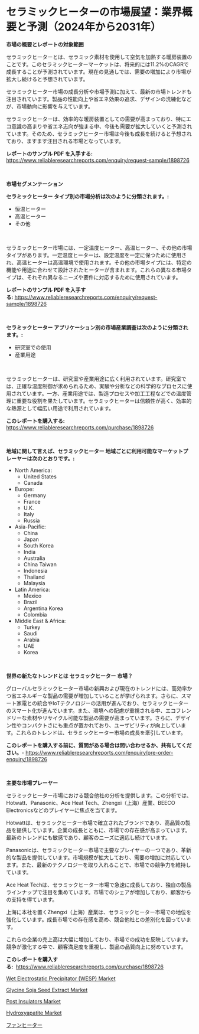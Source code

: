 <p><h1>セラミックヒーターの市場展望：業界概要と予測（2024年から2031年）</h1></p><p><strong>市場の概要とレポートの対象範囲</strong></p>
<p><p>セラミックヒーターとは、セラミック素材を使用して空気を加熱する暖房装置のことです。このセラミックヒーターマーケットは、将来的には11.2%のCAGRで成長することが予測されています。現在の見通しでは、需要の増加により市場が拡大し続けると予想されています。</p><p>セラミックヒーター市場の成長分析や市場予測に加えて、最新の市場トレンドも注目されています。製品の性能向上や省エネ効果の追求、デザインの洗練化などが、市場動向に影響を与えています。</p><p>セラミックヒーターは、効率的な暖房装置としての需要が高まっており、特にエコ意識の高まりや省エネ志向が強まる中、今後も需要が拡大していくと予測されています。そのため、セラミックヒーター市場は今後も成長を続けると予想されており、ますます注目される市場となっています。</p></p>
<p><strong>レポートのサンプル PDF を入手する:</strong> <a href="https://www.reliableresearchreports.com/enquiry/request-sample/1898726">https://www.reliableresearchreports.com/enquiry/request-sample/1898726</a></p>
<p>&nbsp;</p>
<p><strong>市場セグメンテーション</strong></p>
<p><strong>セラミックヒーター タイプ別の市場分析は次のように分類されます。:</strong></p>
<p><ul><li>恒温ヒーター</li><li>高温ヒーター</li><li>その他</li></ul></p>
<p>&nbsp;</p>
<p><p>セラミックヒーター市場には、一定温度ヒーター、高温ヒーター、その他の市場タイプがあります。一定温度ヒーターは、設定温度を一定に保つために使用され、高温ヒーターは高温環境で使用されます。その他の市場タイプには、特定の機能や用途に合わせて設計されたヒーターが含まれます。これらの異なる市場タイプは、それぞれ異なるニーズや要件に対応するために使用されています。</p></p>
<p><strong>レポートのサンプル PDF を入手する:</strong>&nbsp;<a href="https://www.reliableresearchreports.com/enquiry/request-sample/1898726">https://www.reliableresearchreports.com/enquiry/request-sample/1898726</a></p>
<p>&nbsp;</p>
<p><strong> セラミックヒーター アプリケーション別の市場産業調査は次のように分類されます。:</strong></p>
<p><ul><li>研究室での使用</li><li>産業用途</li></ul></p>
<p>&nbsp;</p>
<p><p>セラミックヒーターは、研究室や産業用途に広く利用されています。研究室では、正確な温度制御が求められるため、実験や分析などの科学的なプロセスに使用されています。一方、産業用途では、製造プロセスや加工工程などでの温度管理に重要な役割を果たしています。セラミックヒーターは信頼性が高く、効率的な熱源として幅広い用途で利用されています。</p></p>
<p><strong>このレポートを購入する:</strong>&nbsp; <a href="https://www.reliableresearchreports.com/purchase/1898726">https://www.reliableresearchreports.com/purchase/1898726</a></p>
<p>&nbsp;</p>
<p><strong>地域に関して言えば、セラミックヒーター 地域ごとに利用可能なマーケットプレーヤーは次のとおりです。:</strong></p>
<p><ul>
    <li>
        North America:
        <ul>
            <li>United States</li>
            <li>Canada</li>
        </ul>
    </li>
    <li>
        Europe:
        <ul>
            <li>Germany</li>
            <li>France</li>
            <li>U.K.</li>
            <li>Italy</li>
            <li>Russia</li>
        </ul>
    </li>
    <li>
        Asia-Pacific:
        <ul>
            <li>China</li>
            <li>Japan</li>
            <li>South Korea</li>
            <li>India</li>
            <li>Australia</li>
            <li>China Taiwan</li>
            <li>Indonesia</li>
            <li>Thailand</li>
            <li>Malaysia</li>
        </ul>
    </li>
    <li>
        Latin America:
        <ul>
            <li>Mexico</li>
            <li>Brazil</li>
            <li>Argentina Korea</li>
            <li>Colombia</li>
        </ul>
    </li>
    <li>
        Middle East & Africa:
        <ul>
            <li>Turkey</li>
            <li>Saudi</li>
            <li>Arabia</li>
            <li>UAE</li>
            <li>Korea</li>
        </ul>
    </li>
    </ul></p>
<p>&nbsp;</p>
<p><strong>世界の新たなトレンドとは セラミックヒーター 市場？</strong></p>
<p><p>グローバルセラミックヒーター市場の新興および現在のトレンドには、高効率かつ省エネルギーな製品の需要が増加していることが挙げられます。さらに、スマート家電との統合やIoTテクノロジーの活用が進んでおり、セラミックヒーターのスマート化が進んでいます。また、環境への配慮が重視される中、エコフレンドリーな素材やリサイクル可能な製品の需要が高まっています。さらに、デザイン性やコンパクトさにも重点が置かれており、ユーザビリティが向上しています。これらのトレンドは、セラミックヒーター市場の成長を牽引しています。</p></p>
<p><strong>このレポートを購入する前に、質問がある場合は問い合わせるか、共有してください。</strong>- <a href="https://www.reliableresearchreports.com/enquiry/pre-order-enquiry/1898726">https://www.reliableresearchreports.com/enquiry/pre-order-enquiry/1898726</a></p>
<p>&nbsp;</p>
<p><strong>主要な市場プレーヤー</strong></p>
<p><p>セラミックヒーター市場における競合他社の分析を提供します。この分析では、Hotwatt、Panasonic、Ace Heat Tech、Zhengxi（上海）産業、BEECO Electronicsなどのプレイヤーに焦点を当てます。</p><p>Hotwattは、セラミックヒーター市場で確立されたブランドであり、高品質の製品を提供しています。企業の成長とともに、市場での存在感が高まっています。最新のトレンドにも敏感であり、顧客のニーズに適応し続けています。</p><p>Panasonicは、セラミックヒーター市場で主要なプレイヤーの一つであり、革新的な製品を提供しています。市場規模が拡大しており、需要の増加に対応しています。また、最新のテクノロジーを取り入れることで、市場での競争力を維持しています。</p><p>Ace Heat Techは、セラミックヒーター市場で急速に成長しており、独自の製品ラインナップで注目を集めています。市場でのシェアが増加しており、顧客からの支持を得ています。</p><p>上海に本社を置くZhengxi（上海）産業は、セラミックヒーター市場での地位を強化しています。成長市場での存在感を高め、競合他社との差別化を図っています。</p><p>これらの企業の売上高は大幅に増加しており、市場での成功を反映しています。競争が激化する中で、顧客満足度を重視し、製品の品質向上に努めています。</p></p>
<p><strong>このレポートを購入する:</strong>&nbsp;&nbsp;<a href="https://www.reliableresearchreports.com/purchase/1898726">https://www.reliableresearchreports.com/purchase/1898726</a></p>
<p><p><a href="https://issuu.com/reportprime-2/docs/wet-electrostatic-precipitator-wesp-market-size-20">Wet Electrostatic Precipitator (WESP) Market</a></p><p><a href="https://skillful-vermicelli-b89.notion.site/Glycine-Soja-Seed-Extract-Market-Size-Market-Trends-and-Growth-Outlook-forecasted-for-period-from--e7e7133532214262a306f363ac88df93">Glycine Soja Seed Extract Market</a></p><p><a href="https://issuu.com/reportprime-2/docs/post-insulators-market-size-2030.pptx">Post Insulators Market</a></p><p><a href="https://github.com/CliffMedina6/Market-Research-Report-List-3/blob/main/hydroxyapatite-market.md">Hydroxyapatite Market</a></p><p><a href="https://github.com/cbigkbh02719/Market-Research-Report-List-1/blob/main/8439378194399.md">ファンヒーター</a></p></p>
